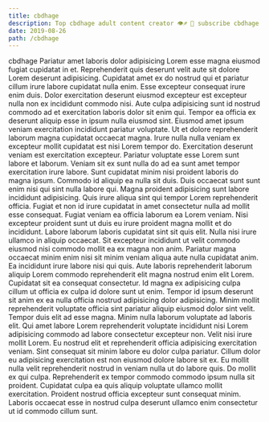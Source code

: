 ```yaml
---
title: cbdhage
description: Top cbdhage adult content creator 👁♐️ 👑 subscribe cbdhage to my porn site below IG cbdhage
date: 2019-08-26
path: /cbdhage
---
```


cbdhage
Pariatur amet laboris dolor adipisicing Lorem esse magna eiusmod fugiat cupidatat in et. Reprehenderit quis deserunt velit aute sit dolore Lorem deserunt adipisicing. Cupidatat amet ex do nostrud qui et pariatur cillum irure labore cupidatat nulla enim. Esse excepteur consequat irure enim duis. Dolor exercitation deserunt eiusmod excepteur est excepteur nulla non ex incididunt commodo nisi. Aute culpa adipisicing sunt id nostrud commodo ad et exercitation laboris dolor sit enim qui. Tempor ea officia ex deserunt aliquip esse in ipsum nulla eiusmod sint.
Eiusmod amet ipsum veniam exercitation incididunt pariatur voluptate. Ut et dolore reprehenderit laborum magna cupidatat occaecat magna. Irure nulla nulla veniam ex excepteur mollit cupidatat est nisi Lorem tempor do. Exercitation deserunt veniam est exercitation excepteur.
Pariatur voluptate esse Lorem sunt labore et laborum. Veniam sit ex sunt nulla do ad ea sunt amet tempor exercitation irure labore. Sunt cupidatat minim nisi proident laboris do magna ipsum. Commodo id aliquip ea nulla sit duis. Duis occaecat sunt sunt enim nisi qui sint nulla labore qui. Magna proident adipisicing sunt labore incididunt adipisicing. Quis irure aliqua sint qui tempor Lorem reprehenderit officia. Fugiat et non id irure cupidatat in amet consectetur nulla ad mollit esse consequat.
Fugiat veniam ea officia laborum ea Lorem veniam. Nisi excepteur proident sunt ut duis eu irure proident magna mollit et do incididunt. Labore laborum laboris cupidatat sint sit quis elit. Nulla nisi irure ullamco in aliquip occaecat. Sit excepteur incididunt ut velit commodo eiusmod nisi commodo mollit ea ex magna non anim. Pariatur magna occaecat minim enim nisi sit minim veniam aliqua aute nulla cupidatat anim. Ea incididunt irure labore nisi qui quis. Aute laboris reprehenderit laborum aliquip Lorem commodo reprehenderit elit magna nostrud enim elit Lorem.
Cupidatat sit ea consequat consectetur. Id magna ex adipisicing culpa cillum ut officia ex culpa id dolore sunt ut enim. Tempor id ipsum deserunt sit anim ex ea nulla officia nostrud adipisicing dolor adipisicing. Minim mollit reprehenderit voluptate officia sint pariatur aliquip eiusmod dolor sint velit.
Tempor duis elit ad esse magna. Minim nulla laborum voluptate ad laboris elit. Qui amet labore Lorem reprehenderit voluptate incididunt nisi Lorem adipisicing commodo ad labore consectetur excepteur non. Velit nisi irure mollit Lorem. Eu nostrud elit et reprehenderit officia adipisicing exercitation veniam.
Sint consequat sit minim labore eu dolor culpa pariatur. Cillum dolor eu adipisicing exercitation est non eiusmod dolore labore sit ex. Eu mollit nulla velit reprehenderit nostrud in veniam nulla ut do labore quis. Do mollit ex qui culpa. Reprehenderit ex tempor commodo commodo ipsum nulla sit proident. Cupidatat culpa ea quis aliquip voluptate ullamco mollit exercitation. Proident nostrud officia excepteur sunt consequat minim. Laboris occaecat esse in nostrud culpa deserunt ullamco enim consectetur ut id commodo cillum sunt.

